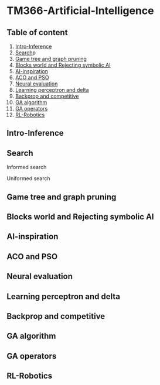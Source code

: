 # TM366-Artificial-Intelligence

## Table of content

1. [Intro-Inference](#Intro-Inference)
2. [Search](#Search)p
3. [Game tree and graph pruning](#Game-tree-and-graph-pruning)
4. [Blocks world and Rejecting symbolic AI](#Blocks-world-and-Rejecting-symbolic-AI)
5. [AI-inspiration](#AI-inspiration)
6. [ACO and PSO](#ACO-and-PSO)
7. [Neural evaluation](#Neural-evaluation)
8. [Learning perceptron and delta](#Learning-perceptron-and-delta)
9. [Backprop and competitive](#Backprop-and-competitive)
10. [GA algorithm](#GA-algorithm)
11. [GA operators](#GA-operators)
12. [RL-Robotics](#RL-Robotics)


## Intro-Inference
## Search

Informed search

Uniformed search


## Game tree and graph pruning
## Blocks world and Rejecting symbolic AI
## AI-inspiration
## ACO and PSO
## Neural evaluation
## Learning perceptron and delta
## Backprop and competitive
## GA algorithm
## GA operators
## RL-Robotics
